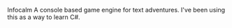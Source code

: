 Infocalm
A console based game engine for text adventures. I've been using this as a way to learn C#.